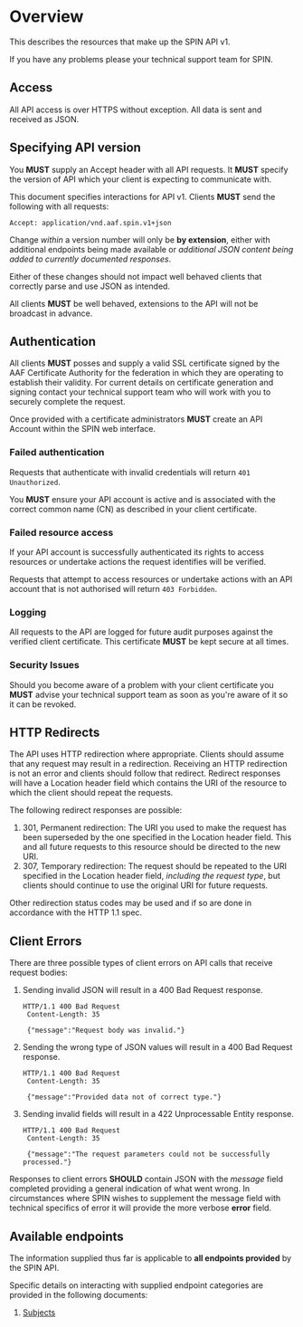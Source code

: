 # Overview

This describes the resources that make up the SPIN API v1.

If you have any problems please your technical support team for SPIN.

## Access

All API access is over HTTPS without exception. All data is sent and received as JSON.

## Specifying API version

You **MUST** supply an Accept header with all API requests. It **MUST** specify the version of API which your client is expecting to communicate with.

This document specifies interactions for API v1. Clients **MUST** send the following with all requests:

	Accept: application/vnd.aaf.spin.v1+json

Change *within* a version number will only be **by extension**, either with additional endpoints being made available or *additional JSON content being added to currently documented responses*.

Either of these changes should not impact well behaved clients that correctly parse and use JSON as intended.

All clients **MUST** be well behaved, extensions to the API will not be broadcast in advance.

## Authentication
All clients **MUST** posses and supply a valid SSL certificate signed by the AAF Certificate Authority for the federation in which they are operating to establish their validity. For current details on certificate generation and signing contact your technical support team who will work with you to securely complete the request.

Once provided with a certificate administrators **MUST** create an API Account within the SPIN web interface.

### Failed authentication

Requests that authenticate with invalid credentials will return `401 Unauthorized`.

You **MUST** ensure your API account is active and is associated with the correct common name (CN) as described in your client certificate.

### Failed resource access

If your API account is successfully authenticated its rights to access resources or undertake actions the request identifies will be verified.

Requests that attempt to access resources or undertake actions with an API account that is not authorised will return `403 Forbidden`.

### Logging
All requests to the API are logged for future audit purposes against the verified client certificate. This certificate **MUST** be kept secure at all times.

### Security Issues
Should you become aware of a problem with your client certificate you **MUST** advise your technical support team as soon as you're aware of it so it can be revoked.

## HTTP Redirects

The API uses HTTP redirection where appropriate. Clients should assume that any request may result in a redirection. Receiving an HTTP redirection is not an error and clients should follow that redirect. Redirect responses will have a Location header field which contains the URI of the resource to which the client should repeat the requests.

The following redirect responses are possible:

1. 301, Permanent redirection: The URI you used to make the request has been superseded by the one specified in the Location header field. This and all future requests to this resource should be directed to the new URI.
2. 307, Temporary redirection: The request should be repeated to the URI specified in the Location header field, *including the request type*, but clients should continue to use the original URI for future requests.

Other redirection status codes may be used and if so are done in accordance with the HTTP 1.1 spec.

## Client Errors

There are three possible types of client errors on API calls that receive request bodies:

1. Sending invalid JSON will result in a 400 Bad Request response.

    ```
    HTTP/1.1 400 Bad Request
     Content-Length: 35

     {"message":"Request body was invalid."}
    ```

2. Sending the wrong type of JSON values will result in a 400 Bad Request response.

    ```
    HTTP/1.1 400 Bad Request
     Content-Length: 35

     {"message":"Provided data not of correct type."}
    ```

3. Sending invalid fields will result in a 422 Unprocessable Entity response.

    ```
    HTTP/1.1 400 Bad Request
     Content-Length: 35

     {"message":"The request parameters could not be successfully processed."}
    ```

Responses to client errors **SHOULD** contain JSON with the *message* field completed providing a general indication of what went wrong. In circumstances where SPIN wishes to supplement the message field with technical specifics of error it will provide the more verbose **error** field.

## Available endpoints
The information supplied thus far is applicable to **all endpoints provided** by the SPIN API.

Specific details on interacting with supplied endpoint categories are provided in the following documents:

1. [Subjects](subjects.md)
